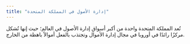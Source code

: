 ```yaml
---
title: "إدارة الأصول في المملكة المتحدة"
---
```

تُعد المملكة المتحدة واحدة من أكبر أسواق إدارة الأصول في العالم؛ حيث إنها تُشكل مركزًا رائدًا في أوروبا في مجال إدارة الأموال وتجتذب بالفعل أموالاً باهظة من الخارج.
